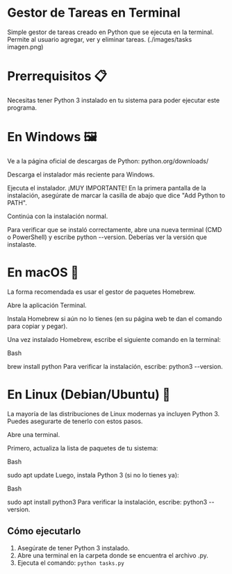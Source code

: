 # Gestor de Tareas en Terminal

Simple gestor de tareas creado en Python que se ejecuta en la terminal. Permite al usuario agregar, ver y eliminar tareas.
(./images/tasks imagen.png)

# Prerrequisitos 📋
Necesitas tener Python 3 instalado en tu sistema para poder ejecutar este programa.

# En Windows 🖼️
Ve a la página oficial de descargas de Python: python.org/downloads/

Descarga el instalador más reciente para Windows.

Ejecuta el instalador. ¡MUY IMPORTANTE! En la primera pantalla de la instalación, asegúrate de marcar la casilla de abajo que dice "Add Python to PATH".

Continúa con la instalación normal.

Para verificar que se instaló correctamente, abre una nueva terminal (CMD o PowerShell) y escribe python --version. Deberías ver la versión que instalaste.

# En macOS 🍎
La forma recomendada es usar el gestor de paquetes Homebrew.

Abre la aplicación Terminal.

Instala Homebrew si aún no lo tienes (en su página web te dan el comando para copiar y pegar).

Una vez instalado Homebrew, escribe el siguiente comando en la terminal:

Bash

brew install python
Para verificar la instalación, escribe: python3 --version.

# En Linux (Debian/Ubuntu) 🐧
La mayoría de las distribuciones de Linux modernas ya incluyen Python 3. Puedes asegurarte de tenerlo con estos pasos.

Abre una terminal.

Primero, actualiza la lista de paquetes de tu sistema:

Bash

sudo apt update
Luego, instala Python 3 (si no lo tienes ya):

Bash

sudo apt install python3
Para verificar la instalación, escribe: python3 --version.

## Cómo ejecutarlo
1. Asegúrate de tener Python 3 instalado.
2. Abre una terminal en la carpeta donde se encuentra el archivo .py.
3. Ejecuta el comando: `python tasks.py`
